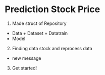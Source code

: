 # Prediction Stock Price

1. Made struct of Repository

- Data + Dataset + Datatrain
- Model

2. Finding data stock and reprocess data

- new message
3. Get started!
